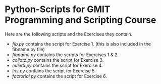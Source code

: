 # Python-Scripts for GMIT Programming and Scripting Course

Here are the following scripts and the Exercises they contain.

- *fib.py* contains the script for Exercise 1. (this is also included in the fibname.py file)
- *fibname.py* contains the scripts for Exercises 1 & 2.
- *collatz.py* contains the script for Exercise 3.
- *euler5.py* contains the script for Exercise 4.
- *iris.py* contains the script for Exercise 5.
- *factorial.py* contains the script for Exercise 6.
